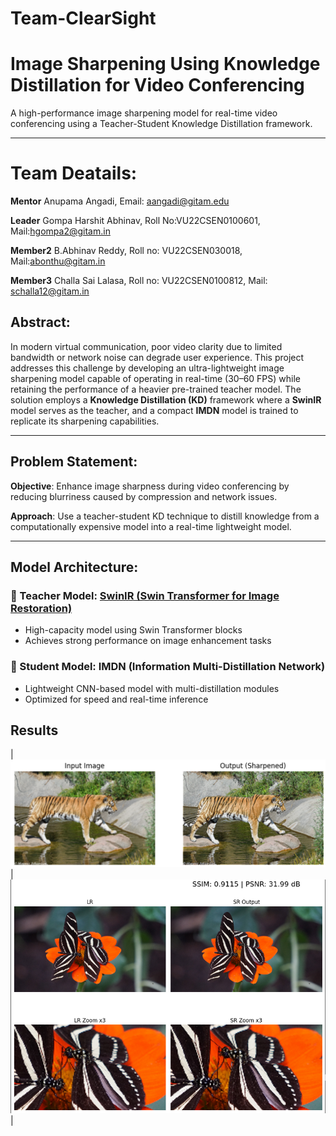 # Team-ClearSight
# Image Sharpening Using Knowledge Distillation for Video Conferencing

 A high-performance image sharpening model for real-time video conferencing using a Teacher-Student Knowledge Distillation framework.

---

# Team Deatails:
 **Mentor** Anupama Angadi, Email: aangadi@gitam.edu
 
 **Leader** Gompa Harshit Abhinav, Roll No:VU22CSEN0100601, Mail:hgompa2@gitam.in
 
 **Member2** B.Abhinav Reddy, Roll no: VU22CSEN030018, Mail:abonthu@gitam.in
 
 **Member3** Challa Sai Lalasa, Roll no: VU22CSEN0100812, Mail: schalla12@gitam.in

## Abstract:

In modern virtual communication, poor video clarity due to limited bandwidth or network noise can degrade user experience. This project addresses this challenge by developing an ultra-lightweight image sharpening model capable of operating in real-time (30–60 FPS) while retaining the performance of a heavier pre-trained teacher model. The solution employs a **Knowledge Distillation (KD)** framework where a **SwinIR** model serves as the teacher, and a compact **IMDN** model is trained to replicate its sharpening capabilities.

---

## Problem Statement:

 **Objective**: Enhance image sharpness during video conferencing by reducing blurriness caused by compression and network issues.

 **Approach**: Use a teacher-student KD technique to distill knowledge from a computationally expensive model into a real-time lightweight model.

---

##  Model Architecture:

### 🔹 Teacher Model: [SwinIR (Swin Transformer for Image Restoration)](https://github.com/JingyunLiang/SwinIR)

- High-capacity model using Swin Transformer blocks
- Achieves strong performance on image enhancement tasks

### 🔹 Student Model: IMDN (Information Multi-Distillation Network)

- Lightweight CNN-based model with multi-distillation modules
- Optimized for speed and real-time inference

## Results
 | ![](sample.png) | ![](sample2.png) |

